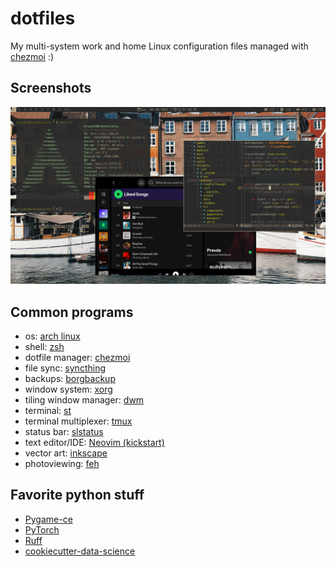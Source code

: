 # dotfiles
My multi-system work and home Linux configuration files managed with  [chezmoi](https://github.com/twpayne/chezmoi) :)

## Screenshots
![Dwm homescreen with statusbar and terminals](./assets/example1.png "Example1")

## Common programs
- os: [arch linux](https://archlinux.org)
- shell: [zsh](https://www.zsh.org)
- dotfile manager: [chezmoi](https://www.chezmoi.io)
- file sync: [syncthing](https://syncthing.net)
- backups: [borgbackup](https://borgbackup.readthedocs.io/en/stable/)
- window system: [xorg](https://www.x.org)
- tiling window manager: [dwm](https://dwm.suckless.org)
- terminal: [st](https://st.suckless.org)
- terminal multiplexer: [tmux](https://github.com/tmux/tmux)
- status bar: [slstatus](https://tools.suckless.org/slstatus)
- text editor/IDE: [Neovim (kickstart)](https://github.com/nvim-lua/kickstart.nvim)
- vector art: [inkscape](https://inkscape.org)
- photoviewing: [feh](https://feh.finalrewind.org)

## Favorite python stuff
- [Pygame-ce](https://pyga.me/)
- [PyTorch](https://pytorch.org/)
- [Ruff](https://docs.astral.sh/ruff/)
- [cookiecutter-data-science](https://cookiecutter-data-science.drivendata.org/)

